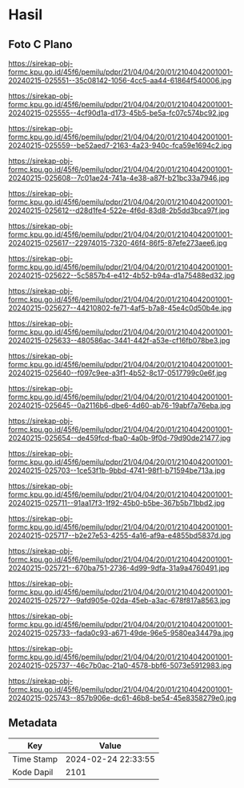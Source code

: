 # Hasil

## Foto C Plano

https://sirekap-obj-formc.kpu.go.id/45f6/pemilu/pdpr/21/04/04/20/01/2104042001001-20240215-025551--35c08142-1056-4cc5-aa44-61864f540006.jpg

https://sirekap-obj-formc.kpu.go.id/45f6/pemilu/pdpr/21/04/04/20/01/2104042001001-20240215-025555--4cf90d1a-d173-45b5-be5a-fc07c574bc92.jpg

https://sirekap-obj-formc.kpu.go.id/45f6/pemilu/pdpr/21/04/04/20/01/2104042001001-20240215-025559--be52aed7-2163-4a23-940c-fca59e1694c2.jpg

https://sirekap-obj-formc.kpu.go.id/45f6/pemilu/pdpr/21/04/04/20/01/2104042001001-20240215-025608--7c01ae24-741a-4e38-a87f-b21bc33a7946.jpg

https://sirekap-obj-formc.kpu.go.id/45f6/pemilu/pdpr/21/04/04/20/01/2104042001001-20240215-025612--d28d1fe4-522e-4f6d-83d8-2b5dd3bca97f.jpg

https://sirekap-obj-formc.kpu.go.id/45f6/pemilu/pdpr/21/04/04/20/01/2104042001001-20240215-025617--22974015-7320-46f4-86f5-87efe273aee6.jpg

https://sirekap-obj-formc.kpu.go.id/45f6/pemilu/pdpr/21/04/04/20/01/2104042001001-20240215-025622--5c5857b4-e412-4b52-b94a-d1a75488ed32.jpg

https://sirekap-obj-formc.kpu.go.id/45f6/pemilu/pdpr/21/04/04/20/01/2104042001001-20240215-025627--44210802-fe71-4af5-b7a8-45e4c0d50b4e.jpg

https://sirekap-obj-formc.kpu.go.id/45f6/pemilu/pdpr/21/04/04/20/01/2104042001001-20240215-025633--480586ac-3441-442f-a53e-cf16fb078be3.jpg

https://sirekap-obj-formc.kpu.go.id/45f6/pemilu/pdpr/21/04/04/20/01/2104042001001-20240215-025640--f097c9ee-a3f1-4b52-8c17-0517799c0e6f.jpg

https://sirekap-obj-formc.kpu.go.id/45f6/pemilu/pdpr/21/04/04/20/01/2104042001001-20240215-025645--0a2116b6-dbe6-4d60-ab76-19abf7a76eba.jpg

https://sirekap-obj-formc.kpu.go.id/45f6/pemilu/pdpr/21/04/04/20/01/2104042001001-20240215-025654--de459fcd-fba0-4a0b-9f0d-79d90de21477.jpg

https://sirekap-obj-formc.kpu.go.id/45f6/pemilu/pdpr/21/04/04/20/01/2104042001001-20240215-025703--1ce53f1b-9bbd-4741-98f1-b71594be713a.jpg

https://sirekap-obj-formc.kpu.go.id/45f6/pemilu/pdpr/21/04/04/20/01/2104042001001-20240215-025711--91aa17f3-1f92-45b0-b5be-367b5b71bbd2.jpg

https://sirekap-obj-formc.kpu.go.id/45f6/pemilu/pdpr/21/04/04/20/01/2104042001001-20240215-025717--b2e27e53-4255-4a16-af9a-e4855bd5837d.jpg

https://sirekap-obj-formc.kpu.go.id/45f6/pemilu/pdpr/21/04/04/20/01/2104042001001-20240215-025721--670ba751-2736-4d99-9dfa-31a9a4760491.jpg

https://sirekap-obj-formc.kpu.go.id/45f6/pemilu/pdpr/21/04/04/20/01/2104042001001-20240215-025727--9afd905e-02da-45eb-a3ac-678f817a8563.jpg

https://sirekap-obj-formc.kpu.go.id/45f6/pemilu/pdpr/21/04/04/20/01/2104042001001-20240215-025733--fada0c93-a671-49de-96e5-9580ea34479a.jpg

https://sirekap-obj-formc.kpu.go.id/45f6/pemilu/pdpr/21/04/04/20/01/2104042001001-20240215-025737--46c7b0ac-21a0-4578-bbf6-5073e5912983.jpg

https://sirekap-obj-formc.kpu.go.id/45f6/pemilu/pdpr/21/04/04/20/01/2104042001001-20240215-025743--857b906e-dc61-46b8-be54-45e8358279e0.jpg


## Metadata

| Key        | Value               |
| ---------- | ------------------- |
| Time Stamp | 2024-02-24 22:33:55 |
| Kode Dapil | 2101                |



